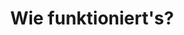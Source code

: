 ---
title: "Wie funktioniert's?"
layout: "how-it-works"
draft: false

how_it_works_video:
  enable: true
  subtitle: "Unser Programm"
  title: "Erlebe selbstbestimmtes Lernen"
  description: "Bist du Selbstlernende:r oder bist du an einer Schule, die unser Programm anbietet? <br/> Finde deine besten Fähigkeiten und lerne mit anderen online und weltweit, betreut von geprüften Lerncoaches."
  video_url: "https://www.youtube.com/embed/PeXADasrPHU"
  video_thumbnail: "how-it-works/individual.jpg"


# how_it_works
how_it_works:   
  enable: true
  block:
  - subtitle: "Selbstbestimmt Lernen"
    title: "Hol dir das Wissen, das dich wirklich weiterbringt"
    description: "Hast du keine Lust mehr auf Standard-Stundenpläne? Das können wir gut verstehen. Es gibt so viele interessante Fragen in der Welt, da brauchen wir kein Fließbandprogramm. Wir planen mit dir deine Ziele und helfen dir, sie zu erreichen - pro Semester und pro Woche. Das Lernen passiert automatisch bei den Dingen, die dir wichtig sind."
    image: "how-it-works/reading.jpg"

  - subtitle: "Online Programm"
    title: "Sag Hallo zu deiner Lern-Community"
    description: "Finde die Themen, die dich wirklich interessieren. Vielleicht passt eine von unseren Mini-Challenges? Oder du möchtest selber einen Lernkreis starten? Jede Gruppe wird durch einen ausgebildeten Lern-Coach begleitet."
    image: "how-it-works/online.jpg"

  - subtitle: "Zielgruppe"
    title: "Inklusion inklusive"
    description: "Hast du schon einmal zwei Menschen getroffen, die 100% gleich waren? Vermutlich nicht. Warum sollte dann das Lernen 100% gleich sein? Jeder hat seine eigenen Bedürfnisse, Ziele und Wünsche. Bei uns darfst du so sein, wie du bist. Und wenn du spezielle Hilfe brauchst, unterstützen wir dich gerne. Damit sind wir automatisch inklusiv."
    image: "how-it-works/sensible.jpg"

  - subtitle: "Lernformat"
    title: "Finde deine eigene Vielfalt"
    description: "Online Lernen heißt nicht nur Videokonferenz. Unsere Challenges sind so vielfältig wie unsere Lernenden. Die Lerngruppen treffen sich regelmäßig online und arbeiten dann ganz unterschiedlich - alleine, in Gruppen, mit Material oder draußen."
    image: "how-it-works/vielfalt.jpg"

---